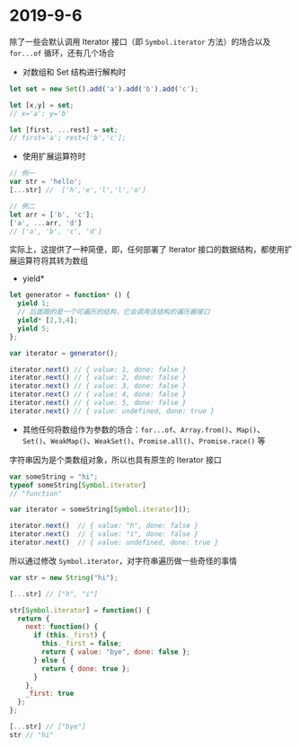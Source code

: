 # 2019-9-6

除了一些会默认调用 Iterator 接口（即 `Symbol.iterator` 方法）的场合以及 `for...of` 循环，还有几个场合

- 对数组和 Set 结构进行解构时

```JavaScript
let set = new Set().add('a').add('b').add('c');

let [x,y] = set;
// x='a'; y='b'

let [first, ...rest] = set;
// first='a'; rest=['b','c'];
```

- 使用扩展运算符时

```JavaScript
// 例一
var str = 'hello';
[...str] //  ['h','e','l','l','o']

// 例二
let arr = ['b', 'c'];
['a', ...arr, 'd']
// ['a', 'b', 'c', 'd']
```

实际上，这提供了一种简便，即，任何部署了 Iterator 接口的数据结构，都使用扩展运算符将其转为数组

- yield\*

```JavaScript
let generator = function* () {
  yield 1;
  // 后面跟的是一个可遍历的结构，它会调用该结构的遍历器接口
  yield* [2,3,4];
  yield 5;
};

var iterator = generator();

iterator.next() // { value: 1, done: false }
iterator.next() // { value: 2, done: false }
iterator.next() // { value: 3, done: false }
iterator.next() // { value: 4, done: false }
iterator.next() // { value: 5, done: false }
iterator.next() // { value: undefined, done: true }
```

- 其他任何将数组作为参数的场合：`for...of`、`Array.from()`、`Map()`、`Set()`、`WeakMap()`、`WeakSet()`、`Promise.all()`、`Promise.race()` 等

字符串因为是个类数组对象，所以也具有原生的 Iterator 接口

```JavaScript
var someString = "hi";
typeof someString[Symbol.iterator]
// "function"

var iterator = someString[Symbol.iterator]();

iterator.next()  // { value: "h", done: false }
iterator.next()  // { value: "i", done: false }
iterator.next()  // { value: undefined, done: true }
```

所以通过修改 `Symbol.iterator`，对字符串遍历做一些奇怪的事情

```JavaScript
var str = new String("hi");

[...str] // ["h", "i"]

str[Symbol.iterator] = function() {
  return {
    next: function() {
      if (this._first) {
        this._first = false;
        return { value: "bye", done: false };
      } else {
        return { done: true };
      }
    },
    _first: true
  };
};

[...str] // ["bye"]
str // "hi"
```
